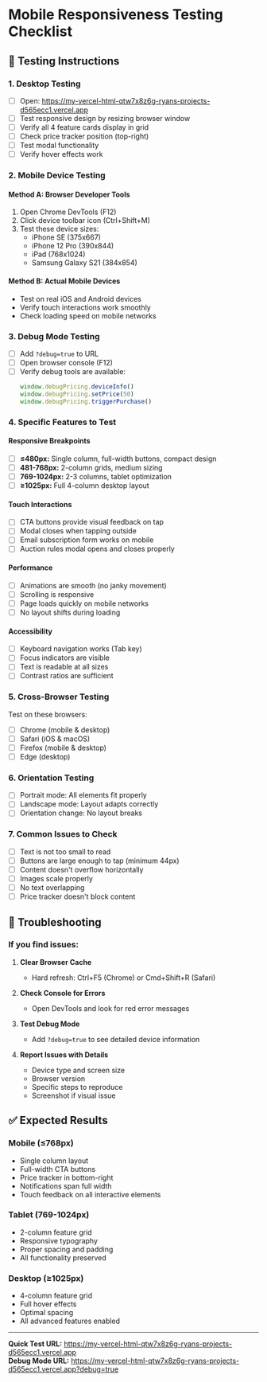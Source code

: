 # Mobile Responsiveness Testing Checklist

## 🧪 Testing Instructions

### **1. Desktop Testing**
- [ ] Open: https://my-vercel-html-qtw7x8z6g-ryans-projects-d565ecc1.vercel.app
- [ ] Test responsive design by resizing browser window
- [ ] Verify all 4 feature cards display in grid
- [ ] Check price tracker position (top-right)
- [ ] Test modal functionality
- [ ] Verify hover effects work

### **2. Mobile Device Testing**

#### **Method A: Browser Developer Tools**
1. Open Chrome DevTools (F12)
2. Click device toolbar icon (Ctrl+Shift+M)
3. Test these device sizes:
   - iPhone SE (375x667)
   - iPhone 12 Pro (390x844)
   - iPad (768x1024)
   - Samsung Galaxy S21 (384x854)

#### **Method B: Actual Mobile Devices**
- Test on real iOS and Android devices
- Verify touch interactions work smoothly
- Check loading speed on mobile networks

### **3. Debug Mode Testing**
- [ ] Add `?debug=true` to URL
- [ ] Open browser console (F12)
- [ ] Verify debug tools are available:
  ```javascript
  window.debugPricing.deviceInfo()
  window.debugPricing.setPrice(50)
  window.debugPricing.triggerPurchase()
  ```

### **4. Specific Features to Test**

#### **Responsive Breakpoints**
- [ ] **≤480px:** Single column, full-width buttons, compact design
- [ ] **481-768px:** 2-column grids, medium sizing
- [ ] **769-1024px:** 2-3 columns, tablet optimization
- [ ] **≥1025px:** Full 4-column desktop layout

#### **Touch Interactions**
- [ ] CTA buttons provide visual feedback on tap
- [ ] Modal closes when tapping outside
- [ ] Email subscription form works on mobile
- [ ] Auction rules modal opens and closes properly

#### **Performance**
- [ ] Animations are smooth (no janky movement)
- [ ] Scrolling is responsive
- [ ] Page loads quickly on mobile networks
- [ ] No layout shifts during loading

#### **Accessibility**
- [ ] Keyboard navigation works (Tab key)
- [ ] Focus indicators are visible
- [ ] Text is readable at all sizes
- [ ] Contrast ratios are sufficient

### **5. Cross-Browser Testing**
Test on these browsers:
- [ ] Chrome (mobile & desktop)
- [ ] Safari (iOS & macOS)
- [ ] Firefox (mobile & desktop)
- [ ] Edge (desktop)

### **6. Orientation Testing**
- [ ] Portrait mode: All elements fit properly
- [ ] Landscape mode: Layout adapts correctly
- [ ] Orientation change: No layout breaks

### **7. Common Issues to Check**
- [ ] Text is not too small to read
- [ ] Buttons are large enough to tap (minimum 44px)
- [ ] Content doesn't overflow horizontally
- [ ] Images scale properly
- [ ] No text overlapping
- [ ] Price tracker doesn't block content

## 🐛 Troubleshooting

### **If you find issues:**

1. **Clear Browser Cache**
   - Hard refresh: Ctrl+F5 (Chrome) or Cmd+Shift+R (Safari)

2. **Check Console for Errors**
   - Open DevTools and look for red error messages

3. **Test Debug Mode**
   - Add `?debug=true` to see detailed device information

4. **Report Issues with Details**
   - Device type and screen size
   - Browser version
   - Specific steps to reproduce
   - Screenshot if visual issue

## ✅ Expected Results

### **Mobile (≤768px)**
- Single column layout
- Full-width CTA buttons
- Price tracker in bottom-right
- Notifications span full width
- Touch feedback on all interactive elements

### **Tablet (769-1024px)**
- 2-column feature grid
- Responsive typography
- Proper spacing and padding
- All functionality preserved

### **Desktop (≥1025px)**
- 4-column feature grid
- Full hover effects
- Optimal spacing
- All advanced features enabled

---

**Quick Test URL:** https://my-vercel-html-qtw7x8z6g-ryans-projects-d565ecc1.vercel.app  
**Debug Mode URL:** https://my-vercel-html-qtw7x8z6g-ryans-projects-d565ecc1.vercel.app?debug=true
